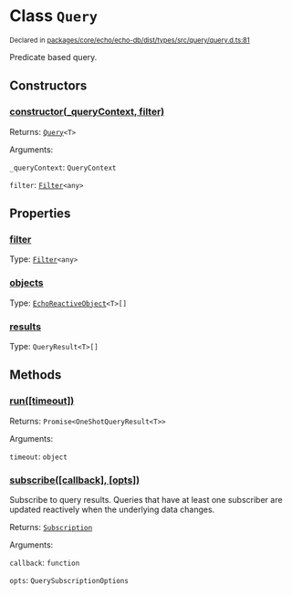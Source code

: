 # Class `Query`
<sub>Declared in [packages/core/echo/echo-db/dist/types/src/query/query.d.ts:81]()</sub>


Predicate based query.

## Constructors
### [constructor(_queryContext, filter)]()




Returns: <code>[Query](/api/@dxos/client/classes/Query)&lt;T&gt;</code>

Arguments: 

`_queryContext`: <code>QueryContext</code>

`filter`: <code>[Filter](/api/@dxos/client/classes/Filter)&lt;any&gt;</code>



## Properties
### [filter]()
Type: <code>[Filter](/api/@dxos/client/classes/Filter)&lt;any&gt;</code>



### [objects]()
Type: <code>[EchoReactiveObject](/api/@dxos/client/types/EchoReactiveObject)&lt;T&gt;[]</code>



### [results]()
Type: <code>QueryResult&lt;T&gt;[]</code>




## Methods
### [run(\[timeout\])]()




Returns: <code>Promise&lt;OneShotQueryResult&lt;T&gt;&gt;</code>

Arguments: 

`timeout`: <code>object</code>


### [subscribe(\[callback\], \[opts\])]()


Subscribe to query results.
Queries that have at least one subscriber are updated reactively when the underlying data changes.

Returns: <code>[Subscription](/api/@dxos/client/types/Subscription)</code>

Arguments: 

`callback`: <code>function</code>

`opts`: <code>QuerySubscriptionOptions</code>


